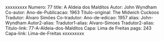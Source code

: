 xxxxxxxxx
Numero: 77
title: A Aldeia dos Malditos
Autor: John Wyndham
Co-autor: 
Ano-de-Publicacao: 1963
Titulo-original: The Midwich Cuckoos
Tradutor: Álvaro Simões
Co-tradutor: 
Ano-de-edicao: 1957
alias: John-Wyndham
Autor2-alias: 
Tradutor1-alias: Alvaro-Simoes
Tradutor2-alias: 
Titulo-link: 77-A-Aldeia-dos-Malditos
Capa: Lima de Freitas
pags: 243
Capa-link: Lima-de-Freitas
xxxxxxxxx
